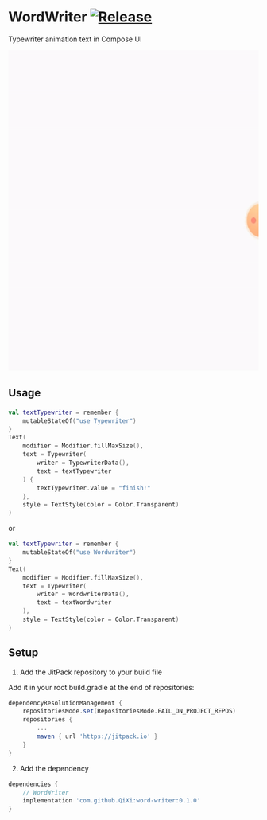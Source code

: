 # WordWriter [![Release](https://jitpack.io/v/QiXi/word-writer.svg?style=flat-square)](https://jitpack.io/#QiXi/word-writer)
Typewriter animation text in Compose UI

<img src="sample/screenshots/word-writer.gif" width="600" height="644">

## Usage

```kotlin
val textTypewriter = remember {
    mutableStateOf("use Typewriter")
}
Text(
    modifier = Modifier.fillMaxSize(),
    text = Typewriter(
        writer = TypewriterData(),
        text = textTypewriter
    ) {
        textTypewriter.value = "finish!"
    },
    style = TextStyle(color = Color.Transparent)
)
```
or
```kotlin
val textTypewriter = remember {
    mutableStateOf("use Wordwriter")
}
Text(
    modifier = Modifier.fillMaxSize(),
    text = Typewriter(
        writer = WordwriterData(),
        text = textWordwriter
    ),
    style = TextStyle(color = Color.Transparent)
)
```

## Setup
1. Add the JitPack repository to your build file

Add it in your root build.gradle at the end of repositories:
```groovy
dependencyResolutionManagement {
    repositoriesMode.set(RepositoriesMode.FAIL_ON_PROJECT_REPOS)
    repositories {
        ...
        maven { url 'https://jitpack.io' }
    }
} 
```
2. Add the dependency
```groovy
dependencies {
    // WordWriter
    implementation 'com.github.QiXi:word-writer:0.1.0'
}
```